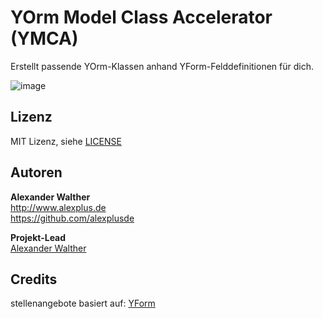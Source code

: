 # YOrm Model Class Accelerator (YMCA)

Erstellt passende YOrm-Klassen anhand YForm-Felddefinitionen für dich.

![image](https://github.com/alexplusde/ymca/assets/3855487/63a2c5aa-4060-4db1-a86f-5880c906b2ab)

## Lizenz

MIT Lizenz, siehe [LICENSE](https://github.com/alexplusde/stellenangebote/blob/master/LICENSE)

## Autoren

**Alexander Walther**  
http://www.alexplus.de  
https://github.com/alexplusde  

**Projekt-Lead**  
[Alexander Walther](https://github.com/alexplusde)

## Credits

stellenangebote basiert auf: [YForm](https://github.com/yakamara/redaxo_yform)  
